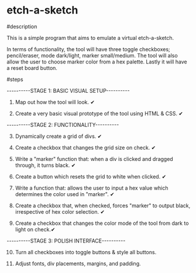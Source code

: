 # etch-a-sketch

#description

This is a simple program that aims to emulate a virtual etch-a-sketch.

In terms of functionality, the tool will have three toggle checkboxes; pencil/eraser, mode dark/light, marker small/medium. The tool will also allow the user to choose marker color from a hex palette. Lastly it will have a reset board button. 

#steps

----------STAGE 1: BASIC VISUAL SETUP----------

1. Map out how the tool will look. ✔

2. Create a very basic visual prototype of the tool using HTML & CSS. ✔

----------STAGE 2: FUNCTIONALITY----------

3. Dynamically create a grid of divs. ✔

4. Create a checkbox that changes the grid size on check. ✔

5. Write a "marker" function that: when a div is clicked and dragged through, it turns black. ✔

6. Create a button which resets the grid to white when clicked. ✔

7. Write a function that: allows the user to input a hex value which determines the color used in "marker". ✔

8. Create a checkbox that, when checked, forces "marker" to output black, irrespective of hex color selection. ✔

9. Create a checkbox that changes the color mode of the tool from dark to light on check.✔

----------STAGE 3: POLISH INTERFACE----------

10. Turn all checkboxes into toggle buttons & style all buttons.

11. Adjust fonts, div placements, margins, and padding.





